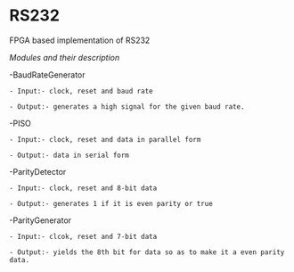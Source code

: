 # RS232
FPGA based implementation of RS232

*Modules and their description*
  
  -BaudRateGenerator
  
    - Input:- clock, reset and baud rate
    
    - Output:- generates a high signal for the given baud rate.
   
   
   -PISO
   
    - Input:- clock, reset and data in parallel form
   
    - Output:- data in serial form
    
   -ParityDetector
    
    - Input:- clock, reset and 8-bit data
    
    - Output:- generates 1 if it is even parity or true
     
   -ParityGenerator
    
    - Input:- clcok, reset and 7-bit data
    
    - Output:- yields the 8th bit for data so as to make it a even parity data. 
